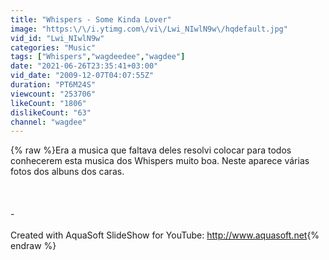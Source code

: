 ```yaml
---
title: "Whispers - Some Kinda Lover"
image: "https:\/\/i.ytimg.com\/vi\/Lwi_NIwlN9w\/hqdefault.jpg"
vid_id: "Lwi_NIwlN9w"
categories: "Music"
tags: ["Whispers","wagdeedee","wagdee"]
date: "2021-06-26T23:35:41+03:00"
vid_date: "2009-12-07T04:07:55Z"
duration: "PT6M24S"
viewcount: "253706"
likeCount: "1806"
dislikeCount: "63"
channel: "wagdee"
---
```

{% raw %}Era a musica que faltava deles resolvi colocar para todos conhecerem esta musica dos Whispers muito boa. Neste aparece várias fotos dos albuns dos caras.<br /><br /><br /><br />-<br /><br />Created with AquaSoft SlideShow for YouTube: <a rel="nofollow" target="blank" href="http://www.aquasoft.net">http://www.aquasoft.net</a>{% endraw %}

